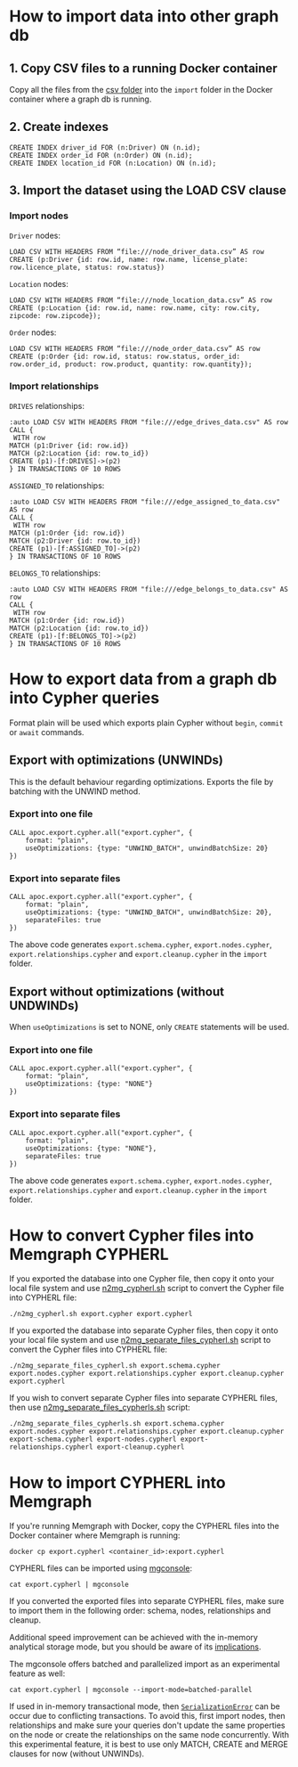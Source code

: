 # How to import data into other graph db

## 1. Copy CSV files to a running Docker container

Copy all the files from the [csv folder](https://github.com/memgraph/best-practices/tree/main/datasets/logistics_dataset/100K/csv) into the `import` folder in the Docker container where a graph db is running. 

## 2. Create indexes

```
CREATE INDEX driver_id FOR (n:Driver) ON (n.id);
CREATE INDEX order_id FOR (n:Order) ON (n.id);
CREATE INDEX location_id FOR (n:Location) ON (n.id);
```

## 3. Import the dataset using the LOAD CSV clause

### Import nodes

`Driver` nodes:
```
LOAD CSV WITH HEADERS FROM “file:///node_driver_data.csv” AS row
CREATE (p:Driver {id: row.id, name: row.name, license_plate: row.licence_plate, status: row.status})
```

`Location` nodes:
```
LOAD CSV WITH HEADERS FROM “file:///node_location_data.csv” AS row
CREATE (p:Location {id: row.id, name: row.name, city: row.city, zipcode: row.zipcode});
```

`Order` nodes:
```
LOAD CSV WITH HEADERS FROM “file:///node_order_data.csv” AS row
CREATE (p:Order {id: row.id, status: row.status, order_id: row.order_id, product: row.product, quantity: row.quantity});
```

### Import relationships

`DRIVES` relationships:
```
:auto LOAD CSV WITH HEADERS FROM "file:///edge_drives_data.csv" AS row
CALL {
 WITH row
MATCH (p1:Driver {id: row.id})
MATCH (p2:Location {id: row.to_id})
CREATE (p1)-[f:DRIVES]->(p2)
} IN TRANSACTIONS OF 10 ROWS
```

`ASSIGNED_TO` relationships:
```
:auto LOAD CSV WITH HEADERS FROM "file:///edge_assigned_to_data.csv" AS row
CALL {
 WITH row
MATCH (p1:Order {id: row.id})
MATCH (p2:Driver {id: row.to_id})
CREATE (p1)-[f:ASSIGNED_TO]->(p2)
} IN TRANSACTIONS OF 10 ROWS
```

`BELONGS_TO` relationships:
```
:auto LOAD CSV WITH HEADERS FROM "file:///edge_belongs_to_data.csv" AS row
CALL {
 WITH row
MATCH (p1:Order {id: row.id})
MATCH (p2:Location {id: row.to_id})
CREATE (p1)-[f:BELONGS_TO]->(p2)
} IN TRANSACTIONS OF 10 ROWS
```

# How to export data from a graph db into Cypher queries
Format plain will be used which exports plain Cypher without `begin`, `commit` or `await` commands. 

## Export with optimizations (UNWINDs)

This is the default behaviour regarding optimizations. Exports the file by batching with the UNWIND method.

### Export into one file

```
CALL apoc.export.cypher.all("export.cypher", {
    format: "plain",
    useOptimizations: {type: "UNWIND_BATCH", unwindBatchSize: 20}
})
```

### Export into separate files
```
CALL apoc.export.cypher.all("export.cypher", {
    format: "plain",
    useOptimizations: {type: "UNWIND_BATCH", unwindBatchSize: 20},
    separateFiles: true
})
```

The above code generates `export.schema.cypher`, `export.nodes.cypher`, `export.relationships.cypher` and `export.cleanup.cypher` in the `import` folder.

## Export without optimizations (without UNDWINDs)
When `useOptimizations` is set to NONE, only `CREATE` statements will be used. 

### Export into one file

```
CALL apoc.export.cypher.all("export.cypher", {
    format: "plain",
    useOptimizations: {type: "NONE"}
})
```

### Export into separate files

```
CALL apoc.export.cypher.all("export.cypher", {
    format: "plain",
    useOptimizations: {type: "NONE"},
    separateFiles: true
})
```

The above code generates `export.schema.cypher`, `export.nodes.cypher`, `export.relationships.cypher` and `export.cleanup.cypher` in the `import` folder.

# How to convert Cypher files into Memgraph CYPHERL

If you exported the database into one Cypher file, then copy it onto your local file system and use [n2mg_cypherl.sh](https://github.com/memgraph/memgraph/blob/master/import/n2mg_cypherl.sh) script to convert the Cypher file into CYPHERL file:

```
./n2mg_cypherl.sh export.cypher export.cypherl
```

If you exported the database into separate Cypher files, then copy it onto your local file system and use [n2mg_separate_files_cypherl.sh](https://github.com/memgraph/memgraph/blob/master/import/n2mg_cypherl.sh) script to convert the Cypher files into CYPHERL file:

```
./n2mg_separate_files_cypherl.sh export.schema.cypher export.nodes.cypher export.relationships.cypher export.cleanup.cypher export.cypherl
```

If you wish to convert separate Cypher files into separate CYPHERL files, then use [n2mg_separate_files_cypherls.sh](https://github.com/memgraph/memgraph/blob/master/import/n2mg_cypherl.sh) script:

```
./n2mg_separate_files_cypherls.sh export.schema.cypher export.nodes.cypher export.relationships.cypher export.cleanup.cypher export-schema.cypherl export-nodes.cypherl export-relationships.cypherl export-cleanup.cypherl
```

# How to import CYPHERL into Memgraph

If you're running Memgraph with Docker, copy the CYPHERL files into the Docker container where Memgraph is running:

```
docker cp export.cypherl <container_id>:export.cypherl
```

CYPHERL files can be imported using [mgconsole](https://github.com/memgraph/mgconsole?tab=readme-ov-file#export--import-into-memgraph):

```
cat export.cypherl | mgconsole
```

If you converted the exported files into separate CYPHERL files, make sure to import them in the following order: schema, nodes, relationships and cleanup.

Additional speed improvement can be achieved with the in-memory analytical storage mode, but you should be aware of its [implications](https://memgraph.com/docs/fundamentals/storage-memory-usage#implications). 

The mgconsole offers batched and parallelized import as an experimental feature as well:

```
cat export.cypherl | mgconsole --import-mode=batched-parallel
```

If used in in-memory transactional mode, then [`SerializationError`](https://memgraph.com/docs/help-center/errors/serialization) can be occur due to conflicting transactions. To avoid this, first import nodes, then relationships and make sure your queries don't update the same properties on the node or create the relationships on the same node concurrently. With this experimental feature, it is best to use only MATCH, CREATE and MERGE clauses for now (without UNWINDs).




